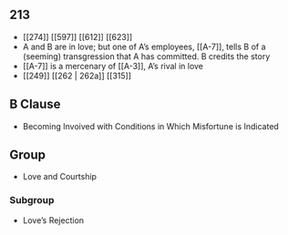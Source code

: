 ## 213
- [[274]] [[597]] [[612]] [[623]] 
- A and B are in love; but one of A’s employees, [[A-7]], tells B of a (seeming) transgression that A has committed. B credits the story
- [[A-7]] is a mercenary of [[A-3]], A’s rival in love
- [[249]] [[262 | 262a]] [[315]] 

## B Clause
- Becoming Invoived with Conditions in Which Misfortune is Indicated

## Group
- Love and Courtship

### Subgroup
- Love’s Rejection

